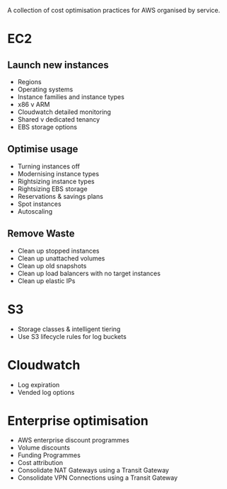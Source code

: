 A collection of cost optimisation practices for AWS organised by service. 

# EC2

## Launch new instances
* Regions
* Operating systems
* Instance families and instance types
* x86 v ARM
* Cloudwatch detailed monitoring
* Shared v dedicated tenancy
* EBS storage options

## Optimise usage
* Turning instances off
* Modernising instance types
* Rightsizing instance types
* Rightsizing EBS storage
* Reservations & savings plans
* Spot instances
* Autoscaling

## Remove Waste
* Clean up stopped instances
* Clean up unattached volumes
* Clean up old snapshots
* Clean up load balancers with no target instances
* Clean up elastic IPs

# S3
* Storage classes & intelligent tiering
* Use S3 lifecycle rules for log buckets 

# Cloudwatch
* Log expiration
* Vended log options

# Enterprise optimisation
* AWS enterprise discount programmes
* Volume discounts
* Funding Programmes
* Cost attribution
* Consolidate NAT Gateways using a Transit Gateway
* Consolidate VPN Connections using a Transit Gateway



